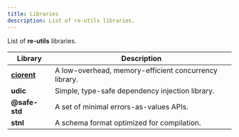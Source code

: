 ```yaml
---
title: Libraries
description: List of re-utils libraries.
---
```

List of **re-utils** libraries.

| Library | Description |
|---|---|
| [**ciorent**](../concurrency/references) | A low-overhead, memory-efficient concurrency library. |
| **udic** | Simple, type-safe dependency injection library. |
| **@safe-std** | A set of minimal errors-as-values APIs. |
| **stnl** | A schema format optimized for compilation. |
